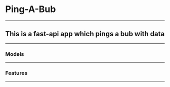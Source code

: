 # Ping-A-Bub
---

## This is a fast-api app which pings a bub with data
---

### Models
---

### Features
---


